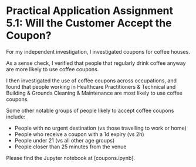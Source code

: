 # Practical Application Assignment 5.1: Will the Customer Accept the Coupon?

For my independent investigation, I investigated coupons for coffee houses.

As a sense check, I verified that people that regularly drink coffee anyway are more likely to use coffee coupons.

I then investigated the use of coffee coupons across occupations, and found that people working in Healthcare Practitioners & Technical and Building & Grounds Cleaning & Maintenance are most likely to use coffee coupons.

Some other notable groups of people likely to accept coffee coupons include:

* People with no urgent destination (vs those travelling to work or home)
* People who receive a coupon with a 1d expiry (vs 2h)
* People under 21 (vs all other age groups)
* People closer than 25 minutes from the venue 

Please find the Jupyter notebook at [coupons.ipynb].